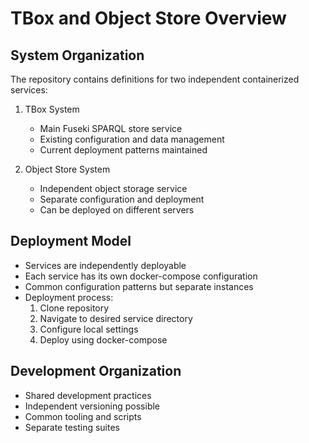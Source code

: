 # TBox and Object Store Overview

## System Organization
The repository contains definitions for two independent containerized services:

1. TBox System
   - Main Fuseki SPARQL store service
   - Existing configuration and data management
   - Current deployment patterns maintained

2. Object Store System
   - Independent object storage service
   - Separate configuration and deployment
   - Can be deployed on different servers

## Deployment Model
- Services are independently deployable
- Each service has its own docker-compose configuration
- Common configuration patterns but separate instances
- Deployment process:
  1. Clone repository
  2. Navigate to desired service directory
  3. Configure local settings
  4. Deploy using docker-compose

## Development Organization
- Shared development practices
- Independent versioning possible
- Common tooling and scripts
- Separate testing suites
